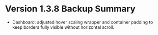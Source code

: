 # Version 1.3.8 Backup Summary

- Dashboard: adjusted hover scaling wrapper and container padding to keep borders fully visible without horizontal scroll.

